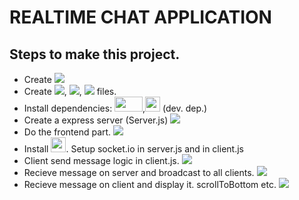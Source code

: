 # REALTIME CHAT APPLICATION

<h2>Steps to make this project.</h2>
<ul>
    <li>Create <img src="https://img.icons8.com/color/25/000000/npm.png"/></li>
    <li>Create <img src="https://img.icons8.com/color/24/000000/html-5--v1.png"/>, <img src="https://img.icons8.com/color/24/000000/css3.png"/>, <img src="https://img.icons8.com/color/24/000000/javascript.png"/> files.</li>
    <li>Install dependencies:  <img src="https://www.vectorlogo.zone/logos/expressjs/expressjs-ar21.svg" height="24px" width="45px" />,<img src="https://user-images.githubusercontent.com/13700/35731649-652807e8-080e-11e8-88fd-1b2f6d553b2d.png" height="24px" width="24px" /> (dev. dep.)</li>
    <li>Create a express server (Server.js) <img src="https://img.icons8.com/color/24/000000/javascript.png"/></li>
    <li>Do the frontend part. <img src="https://img.icons8.com/fluent/24/000000/source-code.png"/></li>
    <li>Install <img src="https://upload.wikimedia.org/wikipedia/commons/thumb/9/96/Socket-io.svg/220px-Socket-io.svg.png" height="24px" width="24px" />. Setup socket.io in server.js and in client.js</li>
    <li>Client send message logic in client.js. <img src="https://img.icons8.com/color/24/000000/send.png"/></li>
    <li>Recieve message on server and broadcast to all clients. <img src="https://img.icons8.com/color/24/000000/new-message.png"/></li>
    <li>Recieve message on client and display it. scrollToBottom etc. <img src="https://img.icons8.com/color/24/000000/cool.png"/></li>
</ul>